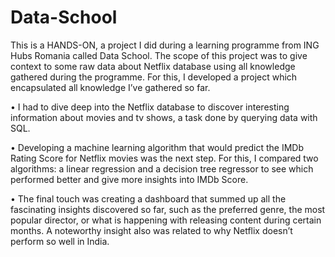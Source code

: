 # Data-School
This is a HANDS-ON, a project I did during a learning programme from ING Hubs Romania called Data School. The scope of this project was to give context to some raw data about Netflix database using all knowledge gathered during the programme.
For this, I developed a project which encapsulated all knowledge I’ve gathered so far.

• I had to dive deep into the Netflix database to discover interesting information about movies and tv shows, a task done by querying data with SQL.

• Developing a machine learning algorithm that would predict the IMDb Rating Score for Netflix movies was the next step. For this, I compared two algorithms: a linear regression and a decision tree regressor to see which performed better and give more insights into IMDb Score.

• The final touch was creating a dashboard that summed up all the fascinating insights discovered so far, such as the preferred genre, the most popular director, or what is happening with releasing content during certain months. A noteworthy insight also was related to why Netflix doesn’t perform so well in India.
